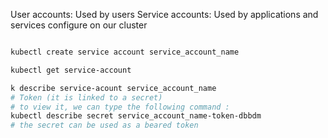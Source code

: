 
User accounts: Used by users
Service accounts: Used by applications and services configure on our cluster

```bash

kubectl create service account service_account_name

kubectl get service-account

k describe service-acount service_account_name
# Token (it is linked to a secret)
# to view it, we can type the following command : 
kubectl describe secret service_account_name-token-dbbdm
# the secret can be used as a beared token 
```
